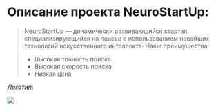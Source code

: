 # Описание проекта NeuroStartUp:

> NeuroStartUp — динамически развивающийся стартап, специализирующийся на поиске с использованием новейших технологий искусственного интеллекта.
> Наши преимущества:
>
> - Высокая точность поиска
> - Высокая скорость поиска
> - Низкая цена

_Логотип_:

![](https://netology-code.github.io/git-homeworks/introduction/assets/logo.png)
